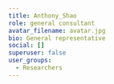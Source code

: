 ```yaml
---
title: Anthony_Shao
role: general consultant
avatar_filename: avatar.jpg
bio: General representative
social: []
superuser: false
user_groups:
  - Researchers
---
```

